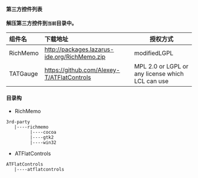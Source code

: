 #### 第三方控件列表

**解压第三方控件到`当前`目录中。**  

| 组件名 | 下载地址 | 授权方式 |
| :------ | :------ | ---- |
| RichMemo | http://packages.lazarus-ide.org/RichMemo.zip | modifiedLGPL |
| TATGauge | https://github.com/Alexey-T/ATFlatControls | MPL 2.0 or LGPL or any license which LCL can use |

#### 目录构

* RichMemo

```
3rd-party 
   |----richmemo
         |----cocoa
         |----gtk2
         |----win32
```

* ATFlatControls

```
ATFlatControls
   |----atflatcontrols
```

